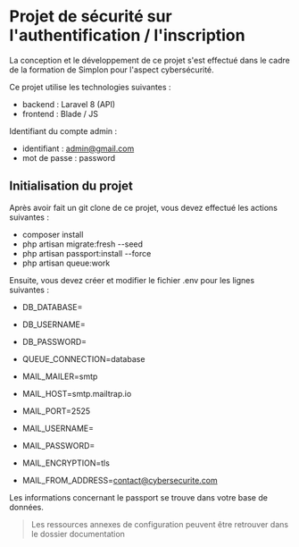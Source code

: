 # Projet de sécurité sur l'authentification / l'inscription

La conception et le développement de ce projet s'est effectué dans le cadre de la formation de Simplon pour l'aspect cybersécurité.

Ce projet utilise les technologies suivantes :

- backend : Laravel 8 (API)
- frontend : Blade / JS


Identifiant du compte admin : 

- identifiant : admin@gmail.com
- mot de passe : password

## Initialisation du projet

Après avoir fait un git clone de ce projet, vous devez effectué les actions suivantes : 

- composer install
- php artisan migrate:fresh --seed
- php artisan passport:install --force
- php artisan queue:work

Ensuite, vous devez créer et modifier le fichier .env pour les lignes suivantes : 

- DB_DATABASE=
- DB_USERNAME=
- DB_PASSWORD=
- QUEUE_CONNECTION=database

- MAIL_MAILER=smtp
- MAIL_HOST=smtp.mailtrap.io
- MAIL_PORT=2525
- MAIL_USERNAME=
- MAIL_PASSWORD=
- MAIL_ENCRYPTION=tls
- MAIL_FROM_ADDRESS=contact@cybersecurite.com

Les informations concernant le passport se trouve dans votre base de données.

> Les ressources annexes de configuration peuvent être retrouver dans le dossier documentation
